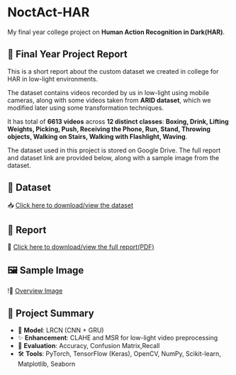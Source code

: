 # NoctAct-HAR
My final year college project on **Human Action Recognition in Dark(HAR)**.

## 📘 Final Year Project Report
This is a short report about the custom dataset we created in college for HAR in low-light environments.

The dataset contains videos recorded by us in low-light using mobile cameras, along with some videos taken from **ARID dataset**, which we modified later using some transformation techniques.

It has total of **6613 videos** across **12 distinct classes**:
**Boxing, Drink, Lifting Weights, Picking, Push, Receiving the Phone, Run, Stand, Throwing objects, Walking on Stairs, Walking with Flashlight, Waving**.

The dataset used in this project is stored on Google Drive. The full report and dataset link are provided below, along with a sample image from the dataset.

## 📂 Dataset
📥 [Click here to download/view the dataset](https://drive.google.com/file/d/1A8g2k9zHzxpxtz4Qv_SzPVfS6XJd-TS9/view?usp=sharing)

## 📄 Report
📄 [Click here to download/view the full report(PDF)](./NoctACt_HAR.pdf)

## 🖼️ Sample Image
!📸 [Overview Image](./sample_img.png)

## 📌 Project Summary

- 🧠 **Model**: LRCN (CNN + GRU)
- ✨ **Enhancement**: CLAHE and MSR for low-light video preprocessing
- 🧪 **Evaluation**: Accuracy, Confusion Matrix,Recall
- 🛠️ **Tools**: PyTorch, TensorFlow (Keras), OpenCV, NumPy, Scikit-learn, Matplotlib, Seaborn

  
